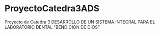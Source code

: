 # ProyectoCatedra3ADS
Proyecto de Catedra 3 DESARROLLO DE UN SISTEMA INTEGRAL PARA EL LABORATORIO DENTAL “BENDICION DE DIOS” 
